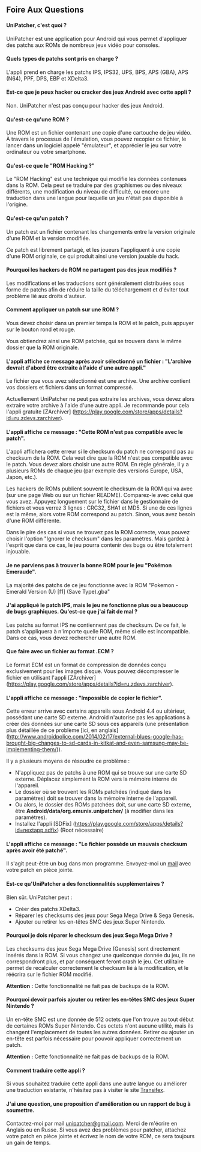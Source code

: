 ## Foire Aux Questions

#### UniPatcher, c'est quoi ?

UniPatcher est une application pour Android qui vous permet d'appliquer des patchs aux ROMs de nombreux jeux vidéo pour consoles.

#### Quels types de patchs sont pris en charge ?

L'appli prend en charge les patchs IPS, IPS32, UPS, BPS, APS (GBA), APS (N64), PPF, DPS, EBP et XDelta3.

#### Est-ce que je peux hacker ou cracker des jeux Android avec cette appli ?

Non. UniPatcher n'est pas conçu pour hacker des jeux Android.

#### Qu'est-ce qu'une ROM ?

Une ROM est un fichier contenant une copie d'une cartouche de jeu vidéo. À travers le processus de l'émulation, vous pouvez recopier ce fichier, le lancer dans un logiciel appelé "émulateur", et apprécier le jeu sur votre ordinateur ou votre smartphone.

#### Qu'est-ce que le "ROM Hacking ?"

Le "ROM Hacking" est une technique qui modifie les données contenues dans la ROM. Cela peut se traduire par des graphismes ou des niveaux différents, une modification du niveau de difficulté, ou encore une traduction dans une langue pour laquelle un jeu n'était pas disponible à l'origine.

#### Qu'est-ce qu'un patch ?

Un patch est un fichier contenant les changements entre la version originale d'une ROM et la version modifiée.

Ce patch est librement partagé, et les joueurs l'appliquent à une copie d'une ROM originale, ce qui produit ainsi une version jouable du hack.

#### Pourquoi les hackers de ROM ne partagent pas des jeux modifiés ?

Les modifications et les traductions sont généralement distribuées sous forme de patchs afin de réduire la taille du téléchargement et d'éviter tout problème lié aux droits d'auteur.

#### Comment appliquer un patch sur une ROM ?

Vous devez choisir dans un premier temps la ROM et le patch, puis appuyer sur le bouton rond et rouge.

Vous obtiendrez ainsi une ROM patchée, qui se trouvera dans le même dossier que la ROM originale.

#### L'appli affiche ce message après avoir sélectionné un fichier : "L'archive devrait d'abord être extraite à l'aide d'une autre appli."

Le fichier que vous avez sélectionné est une archive. Une archive contient vos dossiers et fichiers dans un format compressé.

Actuellement UniPatcher ne peut pas extraire les archives, vous devez alors extraire votre archive à l'aide d'une autre appli. Je recommande pour cela l'appli gratuite [ZArchiver] (https://play.google.com/store/apps/details?id=ru.zdevs.zarchiver).

#### L'appli affiche ce message : "Cette ROM n'est pas compatible avec le patch".

L'appli affichera cette erreur si le checksum du patch ne correspond pas au checksum de la ROM. Cela veut dire que la ROM n'est pas compatible avec le patch. Vous devez alors choisir une autre ROM. En règle générale, il y a plusieurs ROMs de chaque jeu (par exemple des versions Europe, USA, Japon, etc.). 

Les hackers de ROMs publient souvent le checksum de la ROM qui va avec (sur une page Web ou sur un fichier README). Comparez-le avec celui que vous avez. Appuyez longuement sur le fichier dans le gestionnaire de fichiers et vous verrez 3 lignes : CRC32, SHA1 et MD5. Si une de ces lignes est la même, alors votre ROM correspond au patch. Sinon, vous avez besoin d'une ROM différente.

Dans le pire des cas si vous ne trouvez pas la ROM correcte, vous pouvez choisir l'option "Ignorer le checksum" dans les paramètres. Mais gardez à l'esprit que dans ce cas, le jeu pourra contenir des bugs ou être totalement injouable.

#### Je ne parviens pas à trouver la bonne ROM pour le jeu "Pokémon Emeraude".

La majorité des patchs de ce jeu fonctionne avec la ROM "Pokemon - Emerald Version (U) \[f1\] (Save Type).gba"

#### J'ai appliqué le patch IPS, mais le jeu ne fonctionne plus ou a beaucoup de bugs graphiques. Qu'est-ce que j'ai fait de mal ?

Les patchs au format IPS ne contiennent pas de checksum. De ce fait, le patch s'appliquera à n'importe quelle ROM, même si elle est incompatible. Dans ce cas, vous devez rechercher une autre ROM.

#### Que faire avec un fichier au format .ECM ?

Le format ECM est un format de compression de données conçu exclusivement pour les images disque. Vous pouvez décompresser le fichier en utilisant l'appli [ZArchiver] (https://play.google.com/store/apps/details?id=ru.zdevs.zarchiver).

#### L'appli affiche ce message : "Impossible de copier le fichier".

Cette erreur arrive avec certains appareils sous Android 4.4 ou ultérieur, possédant une carte SD externe. Android n'autorise pas les applications à créer des données sur une carte SD sous ces appareils (une présentation plus détaillée de ce problème [ici, en anglais] (http://www.androidpolice.com/2014/02/17/external-blues-google-has-brought-big-changes-to-sd-cards-in-kitkat-and-even-samsung-may-be-implementing-them/)).

Il y a plusieurs moyens de résoudre ce problème :

- N'appliquez pas de patchs à une ROM qui se trouve sur une carte SD externe. Déplacez simplement la ROM vers la mémoire interne de l'appareil.
- Le dossier où se trouvent les ROMs patchées (indiqué dans les paramètres) doit se trouver dans la mémoire interne de l'appareil.
- Ou alors, le dossier des ROMs patchées doit, sur une carte SD externe, être **Android/data/org.emunix.unipatcher/** (à modifier dans les paramètres). 
- Installez l'appli [SDFix] (https://play.google.com/store/apps/details?id=nextapp.sdfix) (Root nécessaire)

#### L'appli affiche ce message : "Le fichier possède un mauvais checksum après avoir été patché".

Il s'agit peut-être un bug dans mon programme. Envoyez-moi un [mail](mailto:unipatcher@gmail.com) avec votre patch en pièce jointe.

#### Est-ce qu'UniPatcher a des fonctionnalités supplémentaires ?

Bien sûr. UniPatcher peut :

- Créer des patchs XDelta3.
- Réparer les checksums des jeux pour Sega Mega Drive & Sega Genesis.
- Ajouter ou retirer les en-têtes SMC des jeux Super Nintendo.

#### Pourquoi je dois réparer le checksum des jeux Sega Mega Drive ?

Les checksums des jeux Sega Mega Drive (Genesis) sont directement insérés dans la ROM. Si vous changez une quelconque donnée du jeu, ils ne correspondront plus, et par conséquent feront crash le jeu. Cet utilitaire permet de recalculer correctement le checksum lié à la modification, et le réécrira sur le fichier ROM modifié.

**Attention :** Cette fonctionnalité ne fait pas de backups de la ROM.

#### Pourquoi devoir parfois ajouter ou retirer les en-têtes SMC des jeux Super Nintendo ?

Un en-tête SMC est une donnée de 512 octets que l'on trouve au tout début de certaines ROMs Super Nintendo. Ces octets n'ont aucune utilité, mais ils changent l'emplacement de toutes les autres données. Retirer ou ajouter un en-tête est parfois nécessaire pour pouvoir appliquer correctement un patch.

**Attention :** Cette fonctionnalité ne fait pas de backups de la ROM.

#### Comment traduire cette appli ?

Si vous souhaitez traduire cette appli dans une autre langue ou améliorer une traduction existante, n'hésitez pas à visiter le site [Transifex](https://www.transifex.com/unipatcher/unipatcher/dashboard/).

#### J'ai une question, une proposition d'amélioration ou un rapport de bug à soumettre.

Contactez-moi par mail <unipatcher@gmail.com>. Merci de m'écrire en Anglais ou en Russe. Si vous avez des problèmes pour patcher, attachez votre patch en pièce jointe et écrivez le nom de votre ROM, ce sera toujours un gain de temps.